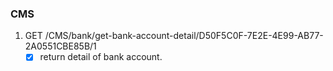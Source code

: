### CMS

1. GET /CMS/bank/get-bank-account-detail/D50F5C0F-7E2E-4E99-AB77-2A0551CBE85B/1
    - [x] return detail of bank account.
